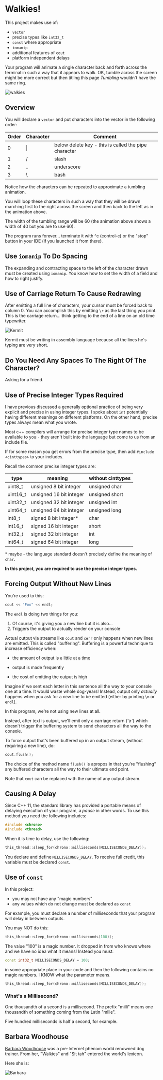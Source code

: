 # Walkies!

This project makes use of:

* `vector`
* precise types like `int32_t`
* `const` where appropriate
* `iomanip`
* additional features of `cout`
* platform independent delays

Your program will animate a single character back and forth across the
terminal in such a way that it appears to walk. OK, tumble across the
screen might be more correct but then titling this page *Tumbling*
wouldn't have the same ring.

![walkies](./walkies.gif)

## Overview

You will declare a `vector` and put characters into the vector in the
following order:

| Order | Character | Comment |
| ----- | --------- | ------- |
| 0 | \| | below delete key - this is called the pipe character |
| 1 | / | slash |
| 2 | _ | underscore |
| 3 | \\ | bash |

Notice how the characters can be repeated to approximate a tumbling
animation.

You will loop these characters in such a way that they will be drawn
marching first to the right across the screen and then back to the left
as in the animation above.

The width of the tumbling range will be 60 (the animation above shows a
width of 40 but you are to use 60).

The program runs forever... terminate it with ^c (control-c) or the
"stop" button in your IDE (if you launched it from there).

## Use `iomanip` To Do Spacing

The expanding and contracting space to the left of the character drawn
must be created using `iomanip`. You know how to set the width of a
field and how to right justify.

## Use of Carriage Return To Cause Redrawing

After emitting a full line of characters, your cursor must be forced
back to column 0. You can accomplish this by emitting `\r` as the last
thing you print. This is the carriage return... think getting to the end
of a line on an old time typewriter.

![Kermit](./ktpng.gif)

Kermit must be writing in assembly language because all the lines he's
typing are very short.

## Do You Need Any Spaces To The Right Of The Character?

Asking for a friend.

## Use of Precise Integer Types Required

I have previous discussed a generally optional practice of being very
explicit and precise in using integer types. I spoke about `int`
potentially having different meanings on different platforms. On the
other hand, precise types always mean what you wrote.

Most c++ compilers will arrange for precise integer type names to be
available to you - they aren't built into the language but come to us
from an include file.

If for some reason you get errors from the precise type, then add
`#include <cinttypes>` to your includes.

Recall the common precise integer types are:

| type | meaning | without cinttypes |
| ---- | ------- | ----------------- |
| uint8_t | unsigned 8 bit integer | unsigned char |
| uint16_t | unsigned 16 bit integer | unsigned short |
| uint32_t | unsigned 32 bit integer | unsigned int |
| uint64_t | unsigned 64 bit integer | unsigned long |
| int8_t | signed 8 bit integer* | char |
| int16_t | signed 16 bit integer | short |
| int32_t | signed 32 bit integer | int |
| int64_t | signed 64 bit integer | long |

\* maybe - the language standard doesn't precisely define the meaning of
`char`.

**In this project, you are required to use the precise integer types.**

## Forcing Output Without New Lines

You're used to this:

```c++
cout << "Foo" << endl;
```

The `endl` is doing two things for you:

1. Of course, it's giving you a new line but it is also...
2. Triggers the output to actually render on your console

Actual output via streams like `cout` and `cerr` only happens
when new lines are emitted. This is called "buffering". Buffering is
a powerful technique to increase efficiency when:

* the amount of output is a little at a time

* output is made frequently

* the cost of emitting the output is high

Imagine if we sent each letter in this sentence all the way to your
console one at a time. It would waste whole dog-years! Instead, output
only *actually* happens when you ask for a new line to be emitted
(either by printing `\n` or `endl`).

In this program, we're not using new lines at all.

Instead, after text is output, we'll emit only a carriage return ('\r')
which doesn't trigger the buffering system to send characters all the
way to the console.

To force output that's been buffered up in an output stream, (without
requiring a new line), do:

```c++
cout.flush();
```

The choice of the method name `flush()` is apropos in that you're
"flushing" any buffered characters all the way to their ultimate end
point.

Note that `cout` can be replaced with the name of any output stream.

## Causing A Delay

Since C++ 11, the standard library has provided a portable means of
delaying execution of your program, a *pause* in other words. To use
this method you need the following includes:

```c++
#include <chrono>
#include <thread>
```

When it is time to delay, use the following:

```c++
this_thread::sleep_for(chrono::milliseconds(MILLISECONDS_DELAY));
```

You declare and define `MILLISECONDS_DELAY`. To receive full credit,
this variable must be declared `const`.

## Use of `const`

In this project:

* you may not have any "magic numbers"
* any values which do not change must be declared as `const`

For example, you must declare a number of milliseconds that your program
will delay in between outputs.

You may NOT do this:

```c++
this_thread::sleep_for(chrono::milliseconds(100));
```

The value "100" is a magic number. It dropped in from who knows where
and we have no idea what it means! Instead you must:

```c++
const int32_t MILLISECONDS_DELAY = 100;
```

in some appropriate place in your code and then the following contains
no magic numbers. I KNOW what the parameter means.

```c++
this_thread::sleep_for(chrono::milliseconds(MILLISECONDS_DELAY));
```

### What's a Millisecond?

One thousandth of a second is a millisecond. The prefix "milli" means
one thousandth of something coming from the Latin "mille".

Five hundred milliseconds is half a second, for example.

## Barbara Woodhouse

[Barbara Woodhouse](https://en.wikipedia.org/wiki/Barbara_Woodhouse) was
a pre-Internet phenom world renowned dog trainer. From her, "Walkies"
and "Sit tah" entered the world's lexicon.

Here she is:

![Barbara](./bwoodhouse.png)
